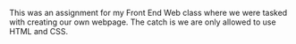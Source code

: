 This was an assignment for my Front End Web class where we were tasked with creating our own webpage. The catch is we are only allowed to use HTML and CSS.
